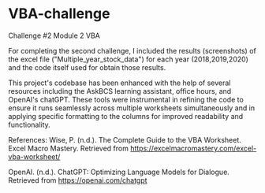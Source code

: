 # VBA-challenge
Challenge #2 Module 2 VBA

For completing the second challenge, I included the results (screenshots) of the excel file ("Multiple_year_stock_data") for each year (2018,2019,2020) and the code itself used for obtain those results.

This project's codebase has been enhanced with the help of several resources including the AskBCS learning assistant, office hours, and OpenAI's chatGPT. These tools were instrumental in refining the code to ensure it runs seamlessly across multiple worksheets simultaneously and in applying specific formatting to the columns for improved readability and functionality.

References:
Wise, P. (n.d.). The Complete Guide to the VBA Worksheet. Excel Macro Mastery. Retrieved from https://excelmacromastery.com/excel-vba-worksheet/


OpenAI. (n.d.). ChatGPT: Optimizing Language Models for Dialogue. Retrieved from https://openai.com/chatgpt
